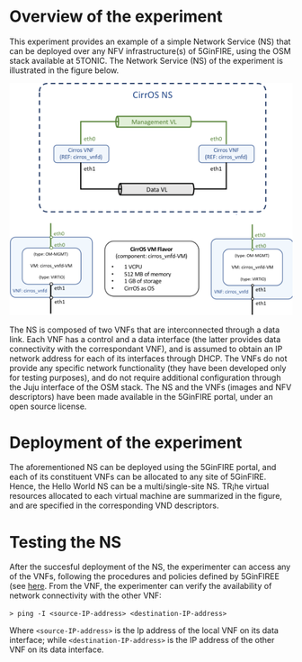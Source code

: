 <!-- TITLE: Example: a Hello World Network Service -->

# Overview of the experiment
This experiment provides an example of a simple Network Service (NS) that can be deployed over any NFV infrastructure(s) of 5GinFIRE, using the OSM stack available at 5TONIC. The Network Service (NS) of the experiment is illustrated in the figure below.

![Hello World](/uploads/5-tonic/hello-world.png "Hello World")

The NS is composed of two VNFs that are interconnected through a data link. Each VNF has a control and a data interface (the latter provides data connectivity with the correspondant VNF), and is assumed to obtain an IP network address for each of its interfaces through DHCP. The VNFs do not provide any specific network functionality (they have been developed only for testing purposes), and do not require additional configuration through the Juju interface of the OSM stack. The NS and the VNFs (images and NFV descriptors) have been made available in the 5GinFIRE portal, under an open source license.

# Deployment of the experiment
The aforementioned NS can be deployed using the 5GinFIRE portal, and each of its constituent VNFs can be allocated to any site of 5GinFIRE. Hence, the Hello World NS can be a multi/single-site NS. TR¡he virtual resources allocated to each virtual machine are summarized in the figure, and are specified in the corresponding VND descriptors.

# Testing the NS
After the succesful deployment of the NS, the experimenter can access any of the VNFs, following the procedures and policies defined by 5GinFIREE (see [here](http://wiki.5ginfire.eu/tutorials/guide-external-access-experimenters). From the VNF, the experimenter can verify the availability of network connectivity with the other VNF:

``> ping -I <source-IP-address> <destination-IP-address>``

Where ``<source-IP-address>`` is the Ip address of the local VNF on its data interface; while ``<destination-IP-address>`` is the IP address of the other VNF on its data interface.

